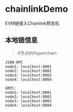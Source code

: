 # chainlinkDemo

EVM链接入Chainlink预言机

## 本地链信息
>
> 4节点的Hyperchain

```
JSON-RPC
node1: localhost:8001
node2: localhost:8002
node3: localhost:8003
node4: localhost:8004

GRPC:
node1: localhost:8001
node2: localhost:8002
node3: localhost:8003
node4: localhost:8004
```
